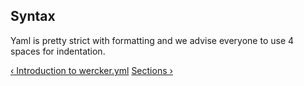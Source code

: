## Syntax

Yaml is pretty strict with formatting and we advise everyone to use 4 spaces for indentation.

[&lsaquo; Introduction to wercker.yml](/learn/wercker-yml/01_introduction.html "nav previous yml")
[Sections &rsaquo;](/learn/wercker-yml/03_sections.html "nav next yml")
